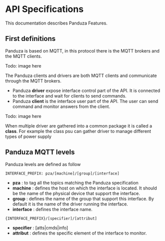 # API Specifications

This documentation describes Panduza Features.

## First definitions

Panduza is based on MQTT, in this protocol there is the MQTT brokers and the MQTT clients.

Todo: image here

The Panduza clients and drivers are both MQTT clients and communicate through the MQTT brokers.

- Panduza **driver** expose interface control part of the API. It is connected to the interface and wait for clients to send commands.
- Panduza **client** is the interface user part of the API. The user can send command and monitor answers from the client.

Todo: image here

When multiple driver are gathered into a common package it is called a **class**. For example the class psu can gather driver to manage different types of power supply 


## Panduza MQTT levels

Panduza levels are defined as follow

```
INTERFACE_PREFIX: pza/[machine]/[group]/[interface]
```

- **pza**       : to tag all the topics matching the Panduza specification
- **machine**   : defines the host on which the interface is located. It should be the name of the physical device that support the interface.
- **group**     : defines the name of the group that support this interface. By default it is the name of the driver running the interface.
- **interface** : defines the interface name.

```
{INTERFACE_PREFIX}/[specifier]/[attribut]
```

- **specifier** : [atts|cmds|info]
- **attribut**  : defines the specific element of the interface to monitor.





